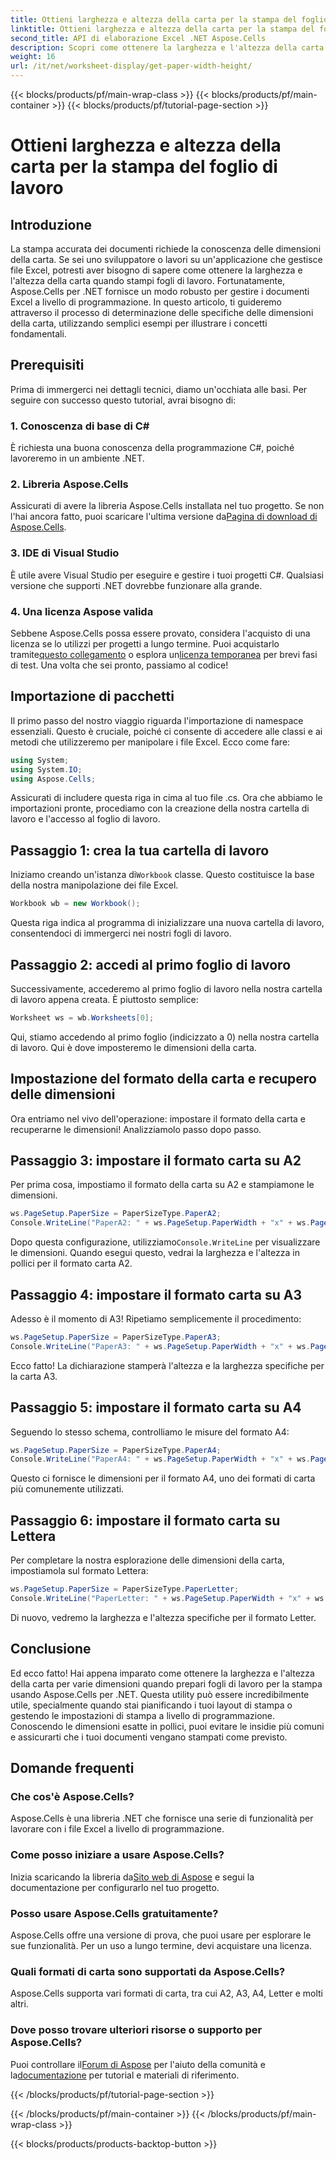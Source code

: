 ```yaml
---
title: Ottieni larghezza e altezza della carta per la stampa del foglio di lavoro
linktitle: Ottieni larghezza e altezza della carta per la stampa del foglio di lavoro
second_title: API di elaborazione Excel .NET Aspose.Cells
description: Scopri come ottenere la larghezza e l'altezza della carta per la stampa di fogli di lavoro in Aspose.Cells per .NET con questa guida dettagliata.
weight: 16
url: /it/net/worksheet-display/get-paper-width-height/
---
```


{{< blocks/products/pf/main-wrap-class >}}
{{< blocks/products/pf/main-container >}}
{{< blocks/products/pf/tutorial-page-section >}}

# Ottieni larghezza e altezza della carta per la stampa del foglio di lavoro

## Introduzione
La stampa accurata dei documenti richiede la conoscenza delle dimensioni della carta. Se sei uno sviluppatore o lavori su un'applicazione che gestisce file Excel, potresti aver bisogno di sapere come ottenere la larghezza e l'altezza della carta quando stampi fogli di lavoro. Fortunatamente, Aspose.Cells per .NET fornisce un modo robusto per gestire i documenti Excel a livello di programmazione. In questo articolo, ti guideremo attraverso il processo di determinazione delle specifiche delle dimensioni della carta, utilizzando semplici esempi per illustrare i concetti fondamentali. 
## Prerequisiti
Prima di immergerci nei dettagli tecnici, diamo un'occhiata alle basi. Per seguire con successo questo tutorial, avrai bisogno di:
### 1. Conoscenza di base di C#
È richiesta una buona conoscenza della programmazione C#, poiché lavoreremo in un ambiente .NET.
### 2. Libreria Aspose.Cells
Assicurati di avere la libreria Aspose.Cells installata nel tuo progetto. Se non l'hai ancora fatto, puoi scaricare l'ultima versione da[Pagina di download di Aspose.Cells](https://releases.aspose.com/cells/net/).
### 3. IDE di Visual Studio
È utile avere Visual Studio per eseguire e gestire i tuoi progetti C#. Qualsiasi versione che supporti .NET dovrebbe funzionare alla grande.
### 4. Una licenza Aspose valida
 Sebbene Aspose.Cells possa essere provato, considera l'acquisto di una licenza se lo utilizzi per progetti a lungo termine. Puoi acquistarlo tramite[questo collegamento](https://purchase.aspose.com/buy) o esplora un[licenza temporanea](https://purchase.aspose.com/temporary-license/) per brevi fasi di test.
Una volta che sei pronto, passiamo al codice!
## Importazione di pacchetti
Il primo passo del nostro viaggio riguarda l'importazione di namespace essenziali. Questo è cruciale, poiché ci consente di accedere alle classi e ai metodi che utilizzeremo per manipolare i file Excel. Ecco come fare:
```csharp
using System;
using System.IO;
using Aspose.Cells;
```
Assicurati di includere questa riga in cima al tuo file .cs. Ora che abbiamo le importazioni pronte, procediamo con la creazione della nostra cartella di lavoro e l'accesso al foglio di lavoro.
## Passaggio 1: crea la tua cartella di lavoro
Iniziamo creando un'istanza di`Workbook` classe. Questo costituisce la base della nostra manipolazione dei file Excel.
```csharp
Workbook wb = new Workbook();
```
Questa riga indica al programma di inizializzare una nuova cartella di lavoro, consentendoci di immergerci nei nostri fogli di lavoro.
## Passaggio 2: accedi al primo foglio di lavoro
Successivamente, accederemo al primo foglio di lavoro nella nostra cartella di lavoro appena creata. È piuttosto semplice:
```csharp
Worksheet ws = wb.Worksheets[0];
```
Qui, stiamo accedendo al primo foglio (indicizzato a 0) nella nostra cartella di lavoro. Qui è dove imposteremo le dimensioni della carta.
## Impostazione del formato della carta e recupero delle dimensioni
Ora entriamo nel vivo dell'operazione: impostare il formato della carta e recuperarne le dimensioni! Analizziamolo passo dopo passo.
## Passaggio 3: impostare il formato carta su A2
Per prima cosa, impostiamo il formato della carta su A2 e stampiamone le dimensioni.
```csharp
ws.PageSetup.PaperSize = PaperSizeType.PaperA2;
Console.WriteLine("PaperA2: " + ws.PageSetup.PaperWidth + "x" + ws.PageSetup.PaperHeight);
```
 Dopo questa configurazione, utilizziamo`Console.WriteLine` per visualizzare le dimensioni. Quando esegui questo, vedrai la larghezza e l'altezza in pollici per il formato carta A2.
## Passaggio 4: impostare il formato carta su A3
Adesso è il momento di A3! Ripetiamo semplicemente il procedimento:
```csharp
ws.PageSetup.PaperSize = PaperSizeType.PaperA3;
Console.WriteLine("PaperA3: " + ws.PageSetup.PaperWidth + "x" + ws.PageSetup.PaperHeight);
```
Ecco fatto! La dichiarazione stamperà l'altezza e la larghezza specifiche per la carta A3.
## Passaggio 5: impostare il formato carta su A4
Seguendo lo stesso schema, controlliamo le misure del formato A4:
```csharp
ws.PageSetup.PaperSize = PaperSizeType.PaperA4;
Console.WriteLine("PaperA4: " + ws.PageSetup.PaperWidth + "x" + ws.PageSetup.PaperHeight);
```
Questo ci fornisce le dimensioni per il formato A4, uno dei formati di carta più comunemente utilizzati.
## Passaggio 6: impostare il formato carta su Lettera
Per completare la nostra esplorazione delle dimensioni della carta, impostiamola sul formato Lettera:
```csharp
ws.PageSetup.PaperSize = PaperSizeType.PaperLetter;
Console.WriteLine("PaperLetter: " + ws.PageSetup.PaperWidth + "x" + ws.PageSetup.PaperHeight);
```
Di nuovo, vedremo la larghezza e l'altezza specifiche per il formato Letter.
## Conclusione
Ed ecco fatto! Hai appena imparato come ottenere la larghezza e l'altezza della carta per varie dimensioni quando prepari fogli di lavoro per la stampa usando Aspose.Cells per .NET. Questa utility può essere incredibilmente utile, specialmente quando stai pianificando i tuoi layout di stampa o gestendo le impostazioni di stampa a livello di programmazione. Conoscendo le dimensioni esatte in pollici, puoi evitare le insidie più comuni e assicurarti che i tuoi documenti vengano stampati come previsto.
## Domande frequenti
### Che cos'è Aspose.Cells?
Aspose.Cells è una libreria .NET che fornisce una serie di funzionalità per lavorare con i file Excel a livello di programmazione.
### Come posso iniziare a usare Aspose.Cells?
Inizia scaricando la libreria da[Sito web di Aspose](https://releases.aspose.com/cells/net/) e segui la documentazione per configurarlo nel tuo progetto.
### Posso usare Aspose.Cells gratuitamente?
Aspose.Cells offre una versione di prova, che puoi usare per esplorare le sue funzionalità. Per un uso a lungo termine, devi acquistare una licenza.
### Quali formati di carta sono supportati da Aspose.Cells?
Aspose.Cells supporta vari formati di carta, tra cui A2, A3, A4, Letter e molti altri.
### Dove posso trovare ulteriori risorse o supporto per Aspose.Cells?
 Puoi controllare il[Forum di Aspose](https://forum.aspose.com/c/cells/9) per l'aiuto della comunità e la[documentazione](https://reference.aspose.com/cells/net/) per tutorial e materiali di riferimento.

{{< /blocks/products/pf/tutorial-page-section >}}

{{< /blocks/products/pf/main-container >}}
{{< /blocks/products/pf/main-wrap-class >}}

{{< blocks/products/products-backtop-button >}}
